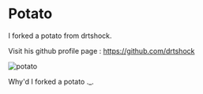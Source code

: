 Potato
======

I forked a potato from drtshock.

Visit his github profile page : https://github.com/drtshock

![potato](http://i.imgur.com/dRnvRZZ.jpg)

Why'd I forked a potato ._.
